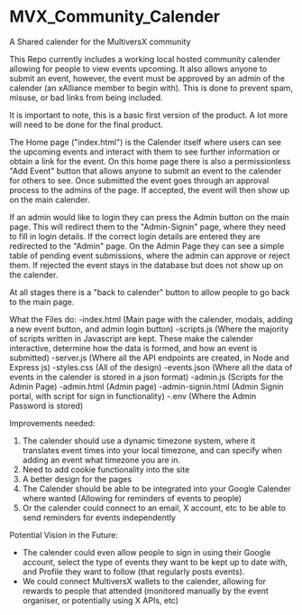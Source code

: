 # MVX_Community_Calender
A Shared calender for the MultiversX community

This Repo currently includes a working local hosted community calender allowing for people to view events upcoming. It also allows anyone to submit an event, however, the event must be approved by an admin of the calender (an xAlliance member to begin with). This is done to prevent spam, misuse, or bad links from being included.

It is important to note, this is a basic first version of the product. A lot more will need to be done for the final product.

The Home page ("index.html") is the Calender itself where users can see the upcoming events and interact with them to see further information or obtain a link for the event.
On this home page there is also a permissionless "Add Event" button that allows anyone to submit an event to the calender for others to see. Once submitted the event goes through an approval process to the admins of the page. If accepted, the event will then show up on the main calender.

If an admin would like to login they can press the Admin button on the main page. This will redirect them to the "Admin-Signin" page, where they need to fill in login details. If the correct login details are entered they are redirected to the "Admin" page. On the Admin Page they can see a simple table of pending event submissions, where the admin can approve or reject them. If rejected the event stays in the database but does not show up on the calender.

At all stages there is a "back to calender" button to allow people to go back to the main page.

What the Files do:
-index.html (Main page with the calender, modals, adding a new event button, and admin login button)
-scripts.js (Where the majority of scripts written in Javascript are kept. These make the calender interactive, determine how the data is formed, and how an event is submitted)
-server.js (Where all the API endpoints are created, in Node and Express js)
-styles.css (All of the design)
-events.json (Where all the data of events in the calender is stored in a json format)
-admin.js (Scripts for the Admin Page)
-admin.html (Admin page)
-admin-signin.html (Admin Signin portal, with script for sign in functionality)
-.env (Where the Admin Password is stored)

Improvements needed:
1) The calender should use a dynamic timezone system, where it translates event times into your local timezone, and can specify when adding an event what timezone you are in.
2) Need to add cookie functionality into the site
3) A better design for the pages
4) The Calender should be able to be integrated into your Google Calender where wanted (Allowing for reminders of events to people)
5) Or the calender could connect to an email, X account, etc to be able to send reminders for events independently

 Potential Vision in the Future:
 - The calender could even allow people to sign in using their Google account, select the type of events they want to be kept up to date with, and Profile they want to follow (that regularly posts events).
 - We could connect MultiversX wallets to the calender, allowing for rewards to people that attended (monitored manually by the event organiser, or potentially using X APIs, etc)
